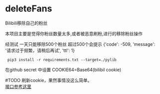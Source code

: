 # deleteFans
Bilibili移除自己的粉丝


本项目主要是觉得你粉丝数量太多,或者被恶意刷粉,进行的移除粉丝操作

经测试 一天只能移除500个粉丝 超过500个会提示 {'code': -509, 'message': '请求过于频繁，请稍后再试', 'ttl': 1}




```
 pip3 install -r requirements.txt --target=./pylib
```

在github secret 中设置 COOKIE64=Base64(bilibil cookie)


#TODO
刷新cookie，果然事情没这么简单。  
[接口参考这里](https://github.com/SocialSisterYi/bilibili-API-collect/issues/524)

  